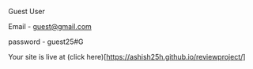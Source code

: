 Guest User

Email - guest@gmail.com

password - guest25#G

Your site is live at (click here)[https://ashish25h.github.io/reviewproject/]
